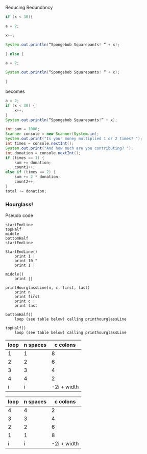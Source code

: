 Reducing Redundancy

```java
if (x < 30){

a = 2;

x++;

System.out.println(“Spongebob Squarepants! “ + x);

} else {

a = 2;

System.out.println(“Spongebob Squarepants! “ + x);

}
```
becomes

```java
a = 2;
if (x < 30) {
    x++;
}
System.out.println(“Spongebob Squarepants!” + x);
```

```java
int sum = 1000;
Scanner console = new Scanner(System.in);
System.out.print("Is your money multiplied 1 or 2 times? ");
int times = console.nextInt();
System.out.print("And how much are you contributing? ");
int donation = console.nextInt();
if (times == 1) {
    sum += donation;
    count1++;
else if (times == 2) {
    sum += 2 * donation;
    count2++;
}
total += donation;

```


### Hourglass!

Pseudo code
```
startEndLine
topHalf
middle
bottomHalf
startEndLine

StartEndLine()
	print 1 |
	print 10 "
	print 1 |

middle()
	print ||

printHourglassLine(n, c, first, last)
	print n _
	print first
	print c :
	print last
	
bottomHalf()
	loop (see table below) calling printhourglassLine

topHalf()
	loop (see table below) calling printhourglassLine
```
| loop | n spaces | c colons |
| ---- | -------- | -------- |
| 1    | 1        | 8        |
| 2    | 2        | 6        |
| 3    | 3        | 4        |
| 4    | 4        | 2        |
| i    | i        | -2i + width |



| loop | n spaces | c colons |
| ---- | -------- | -------- |
| 4    | 4        | 2        |
| 3    | 3        | 4        |
| 2    | 2        | 6        |
| 1    | 1        | 8        |
| i    | i        | -2i + width |
